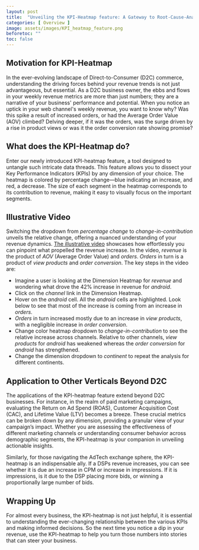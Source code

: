 ```yaml
---
layout: post
title:  "Unveiling the KPI-Heatmap feature: A Gateway to Root-Cause-Analysis among KPIs"
categories: [ Overview ]
image: assets/images/KPI_heatmap_feature.png
beforetoc: ""
toc: false
---
```

## Motivation for KPI-Heatmap
In the ever-evolving landscape of Direct-to-Consumer (D2C) commerce, understanding the driving forces behind your revenue trends is not just advantageous, but essential. As a D2C business owner, the ebbs and flows in your weekly revenue metrics are more than just numbers; they are a narrative of your business' performance and potential. When you notice an uptick in your web channel's weekly revenue, you want to know why? Was this spike a result of increased orders, or had the Average Order Value (AOV) climbed? Delving deeper, if it was the orders, was the surge driven by a rise in product views or was it the order conversion rate showing promise?

## What does the KPI-Heatmap do?
Enter our newly introduced KPI-heatmap feature, a tool designed to untangle such intricate data threads. This feature allows you to dissect your Key Performance Indicators (KPIs) by any dimension of your choice. The heatmap is colored by percentage change—blue indicating an increase, and red, a decrease. The size of each segment in the heatmap corresponds to its contribution to revenue, making it easy to visually focus on the important segments.

## Illustrative Video

Switching the dropdown from *percentage change* to *change-in-contribution* unveils the relative change, offering a nuanced understanding of your revenue dynamics. [The illustrative video](https://www.youtube.com/watch?v=18SxeqDdXXE) showcases how effortlessly you can pinpoint what propelled the revenue increase. In the video, *revenue* is the product of *AOV* (Average Order Value) and *orders*. *Orders* in turn is a product of *view products* and *order conversion*.  The key steps in the video are:
- Imagine a user is looking at the Dimension Heatmap for *revenue* and wondering what drove the 42% increase in revenue for *android*.
- Click on the *channel* link in the Dimension Heatmap.
- Hover on the *android* cell. All the *android* cells are highlighted. Look below to see that most of the increase is coming from an increase in *orders*.
- *Orders* in turn increased mostly due to an increase in *view products*, with a negligible increase in *order conversion*.
- Change color heatmap dropdown to *change-in-contribution* to see the relative increase across channels. Relative to other channels, *view products* for *android* has weakened whereas the *order conversion* for *android* has strengthened.
- Change the dimension dropdown to *continent* to repeat the analysis for different continents.

## Application to Other Verticals Beyond D2C

The applications of the KPI-heatmap feature extend beyond D2C businesses. For instance, in the realm of paid marketing campaigns, evaluating the Return on Ad Spend (ROAS), Customer Acquisition Cost (CAC), and Lifetime Value (LTV) becomes a breeze. These crucial metrics can be broken down by any dimension, providing a granular view of your campaign’s impact. Whether you are assessing the effectiveness of different marketing channels or understanding consumer behavior across demographic segments, the KPI-heatmap is your companion in unveiling actionable insights.

Similarly, for those navigating the AdTech exchange sphere, the KPI-heatmap is an indispensable ally. If a DSPs revenue increases, you can see whether it is due an increase in CPM or increase in impressions. If it is impressions, is it due to the DSP placing more bids, or winning a proportionally large number of bids.

## Wrapping Up

For almost every business, the KPI-heatmap is not just helpful, it is essential to understanding the ever-changing relationship between the various KPIs and making informed decisions. So the next time you notice a dip in your revenue, use the KPI-heatmap to help you turn those numbers into stories that can steer your business.
